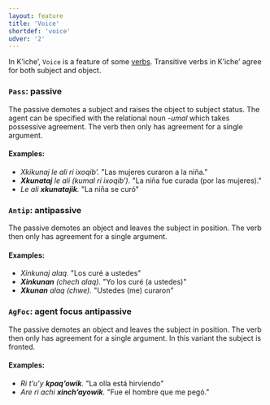 ```yaml
---
layout: feature
title: 'Voice'
shortdef: 'voice'
udver: '2'
---
```


In Kʼicheʼ, `Voice` is a feature of some [verbs](quc-pos/VERB). Transitive verbs in Kʼicheʼ agree
for both subject and object.



### <a name="Pass">`Pass`</a>: passive

The passive demotes a subject and raises the object to subject status. The agent can be specified
with the relational noun *-umal* which takes possessive agreement. The verb then only has agreement
for a single argument.

#### Examples:

* _Xkikunaj le ali ri ixoqibʼ._ "Las mujeres curaron a la niña."
* _<b>Xkunataj</b> le ali (kumal ri ixoqibʼ)._ "La niña fue curada (por las mujeres)."
* _Le ali <b>xkunatajik</b>._ "La niña se curó"

### <a name="Antip">`Antip`</a>: antipassive

The passive demotes an object and leaves the subject in position. The verb then only has agreement
for a single argument.

#### Examples:

* _Xinkunaj alaq._ "Los curé a ustedes"
* _<b>Xinkunan</b> (chech alaq)._ "Yo los curé (a ustedes)"
* _<b>Xkunan</b> alaq (chwe)._ "Ustedes (me) curaron"

### <a name="AgFoc">`AgFoc`</a>: agent focus antipassive

The passive demotes an object and leaves the subject in position. The verb then only has agreement
for a single argument. In this variant the subject is fronted.

#### Examples:

* _Ri tʼuʼy <b>kpaqʼowik</b>._ "La olla está hirviendo"
* _Are ri achi <b>xinchʼayowik</b>._ "Fue el hombre que me pegó."
<!-- Interlanguage links updated St lis 3 20:58:32 CET 2021 -->

